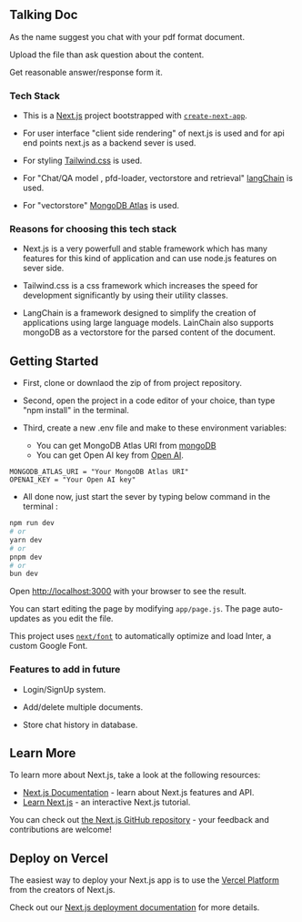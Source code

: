 ## Talking Doc

As the name suggest you chat with your pdf format document.

Upload the file than ask question about the content.

Get reasonable answer/response form it.

### Tech Stack

- This is a [Next.js](https://nextjs.org/) project bootstrapped with [`create-next-app`](https://github.com/vercel/next.js/tree/canary/packages/create-next-app).

- For user interface "client side rendering" of next.js is used and for api end points next.js as a backend sever is used.

- For styling [Tailwind.css](https://tailwindcss.com) is used.

- For "Chat/QA model , pfd-loader, vectorstore and retrieval" [langChain](https://www.langchain.com) is used.

- For "vectorstore" [MongoDB Atlas](https://www.mongodb.com/atlas/database) is used.

### Reasons for choosing this tech stack

- Next.js is a very powerfull and stable framework which has many features for this kind of application and can use node.js features on sever side.
    
- Tailwind.css is a css framework which increases the speed for development significantly by using their utility classes.

- LangChain is a framework designed to simplify the creation of applications using large language models.
LainChain also supports mongoDB as a vectorstore for the parsed content of the document.

## Getting Started

- First, clone or downlaod the zip of from project repository.

- Second, open the project in a code editor of your choice, than type "npm install" in the terminal.

- Third, create a new .env file and make to these environment variables: 

    - You can get MongoDB Atlas URI from [mongoDB](https://www.mongodb.com/atlas/database)
    - You can get Open AI key from [Open AI](https://platform.openai.com/overview).

```
MONGODB_ATLAS_URI = "Your MongoDB Atlas URI"
OPENAI_KEY = "Your Open AI key"
```
- All done now, just start the sever by typing below command in the terminal :

```bash
npm run dev
# or
yarn dev
# or
pnpm dev
# or
bun dev
```

Open [http://localhost:3000](http://localhost:3000) with your browser to see the result.

You can start editing the page by modifying `app/page.js`. The page auto-updates as you edit the file.

This project uses [`next/font`](https://nextjs.org/docs/basic-features/font-optimization) to automatically optimize and load Inter, a custom Google Font.

### Features to add in future

- Login/SignUp system.

- Add/delete multiple documents.

- Store chat history in database.


## Learn More

To learn more about Next.js, take a look at the following resources:

- [Next.js Documentation](https://nextjs.org/docs) - learn about Next.js features and API.
- [Learn Next.js](https://nextjs.org/learn) - an interactive Next.js tutorial.

You can check out [the Next.js GitHub repository](https://github.com/vercel/next.js/) - your feedback and contributions are welcome!

## Deploy on Vercel

The easiest way to deploy your Next.js app is to use the [Vercel Platform](https://vercel.com/new?utm_medium=default-template&filter=next.js&utm_source=create-next-app&utm_campaign=create-next-app-readme) from the creators of Next.js.

Check out our [Next.js deployment documentation](https://nextjs.org/docs/deployment) for more details.
